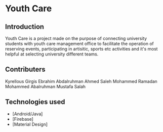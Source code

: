 # Youth Care


## Introduction 
Youth Care is a project made on the purpose of connecting university students with youth care management office to facilitate the operation of reserving events, participating in artisitic, sports etc activities and it's most helpful at selecting university different teams.

## Contributers
Kyrellous Girgis Ebrahim
Abdalruhman Ahmed Saleh
Mohammed Ramadan Mohammed
Abalruhman Mustafa Salah

## Technologies used
- [Android/Java]
- [Firebase]
- [Material Design]